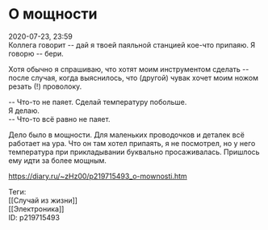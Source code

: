 О мощности
===========

   
 2020-07-23, 23:59   
  Коллега говорит -- дай я твоей паяльной станцией кое-что припаяю. Я говорю -- бери.   
   
  Хотя обычно я спрашиваю, что хотят моим инструментом сделать -- после случая, когда выяснилось, что (другой) чувак хочет моим ножом резать (!) проволоку.    
   
 -- Что-то не паяет. Сделай температуру побольше.   
 Я делаю.   
 -- Что-то всё равно не паяет.   
   
 Дело было в мощности. Для маленьких проводочков и деталек всё работает на ура. Что он там хотел припаять, я не посмотрел, но у него температура при прикладывании буквально просаживалась. Пришлось ему идти за более мощным.   
    
 <https://diary.ru/~zHz00/p219715493_o-mownosti.htm>   
   
 Теги:   
 [[Случай из жизни]]   
 [[Электроника]]   
 ID: p219715493